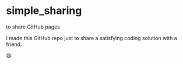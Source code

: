 # simple_sharing
to share GitHub pages

I made this GitHub repo just to share a satisfying coding solution with a friend. 

:smile:
